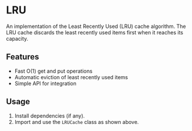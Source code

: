 # LRU

An implementation of the Least Recently Used (LRU) cache algorithm. The LRU cache discards the least recently used items first when it reaches its capacity.

## Features

- Fast O(1) get and put operations
- Automatic eviction of least recently used items
- Simple API for integration

## Usage

1. Install dependencies (if any).
2. Import and use the `LRUCache` class as shown above.
